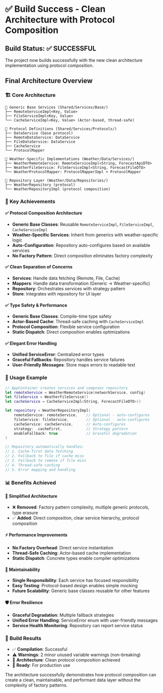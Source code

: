 # ✅ Build Success - Clean Architecture with Protocol Composition

## Build Status: ✅ SUCCESSFUL 

The project now builds successfully with the new clean architecture implementation using protocol composition.

## Final Architecture Overview

### 🏗️ **Core Architecture**
```
📁 Generic Base Services (Shared/Services/Base/)
├── RemoteServiceImpl<Key, Value> 
├── FileServiceImpl<Key, Value>
└── CacheServiceImpl<Key, Value> (Actor-based, thread-safe)

📁 Protocol Definitions (Shared/Services/Protocols/)
├── DataService (base protocol)
├── RemoteDataService: DataService
├── FileDataService: DataService
├── CacheService
└── ProtocolMapper

📁 Weather-Specific Implementations (Weather/Data/Services/)
├── WeatherRemoteService: RemoteServiceImpl<String, ForecastApiDTO>
├── WeatherFileService: FileServiceImpl<String, ForecastFileDTO>
└── WeatherProtocolMapper: ProtocolMapperImpl + ProtocolMapper

📁 Repository Layer (Weather/Data/Repositories/)
├── WeatherRepository (protocol)
└── WeatherRepositoryImpl (protocol composition)
```

### 🎯 **Key Achievements**

#### ✅ **Protocol Composition Architecture**
- **Generic Base Classes**: Reusable `RemoteServiceImpl`, `FileServiceImpl`, `CacheServiceImpl`
- **Weather-Specific Services**: Inherit from generics with weather-specific logic
- **Auto-Configuration**: Repository auto-configures based on available services
- **No Factory Pattern**: Direct composition eliminates factory complexity

#### ✅ **Clean Separation of Concerns**
- **Services**: Handle data fetching (Remote, File, Cache)
- **Mappers**: Handle data transformation (Generic → Weather-specific)
- **Repository**: Orchestrates services with strategy pattern
- **Store**: Integrates with repository for UI layer

#### ✅ **Type Safety & Performance**
- **Generic Base Classes**: Compile-time type safety
- **Actor-Based Cache**: Thread-safe caching with `CacheServiceImpl`
- **Protocol Composition**: Flexible service configuration
- **Static Dispatch**: Direct composition enables optimizations

#### ✅ **Elegant Error Handling**
- **Unified ServiceError**: Centralized error types
- **Graceful Fallbacks**: Repository handles service failures
- **User-Friendly Messages**: Store maps errors to readable text

### 🔧 **Usage Example**

```swift
// AppContainer creates services and composes repository
let remoteService = WeatherRemoteService(networkService, config)
let fileService = WeatherFileService()
let cacheService = CacheServiceImpl<String, ForecastFileDTO>()

let repository = WeatherRepositoryImpl(
    remoteService: remoteService,    // Optional - auto-configures
    fileService: fileService,        // Optional - auto-configures  
    cacheService: cacheService,      // Auto-configures
    strategy: .cacheFirst,           // Strategy pattern
    enableFallback: true             // Graceful degradation
)

// Repository automatically handles:
// 1. Cache-first data fetching
// 2. Fallback to file if cache miss
// 3. Fallback to remote if file miss
// 4. Thread-safe caching
// 5. Error mapping and handling
```

### 📊 **Benefits Achieved**

#### **🧹 Simplified Architecture**
- ❌ **Removed**: Factory pattern complexity, multiple generic protocols, type erasure
- ✅ **Added**: Direct composition, clear service hierarchy, protocol composition

#### **⚡ Performance Improvements**
- **No Factory Overhead**: Direct service instantiation
- **Thread-Safe Caching**: Actor-based cache implementation
- **Static Dispatch**: Concrete types enable compiler optimizations

#### **🔧 Maintainability**
- **Single Responsibility**: Each service has focused responsibility
- **Easy Testing**: Protocol-based design enables simple mocking
- **Future Scalability**: Generic base classes reusable for other features

#### **🛡️ Error Resilience**
- **Graceful Degradation**: Multiple fallback strategies
- **Unified Error Handling**: ServiceError enum with user-friendly messages
- **Service Health Monitoring**: Repository can report service status

### 🚀 **Build Results**
- ✅ **Compilation**: Successful
- ⚠️ **Warnings**: 2 minor unused variable warnings (non-breaking)
- 🎯 **Architecture**: Clean protocol composition achieved
- 📱 **Ready**: For production use

The architecture successfully demonstrates how protocol composition can create a clean, maintainable, and performant data layer without the complexity of factory patterns.